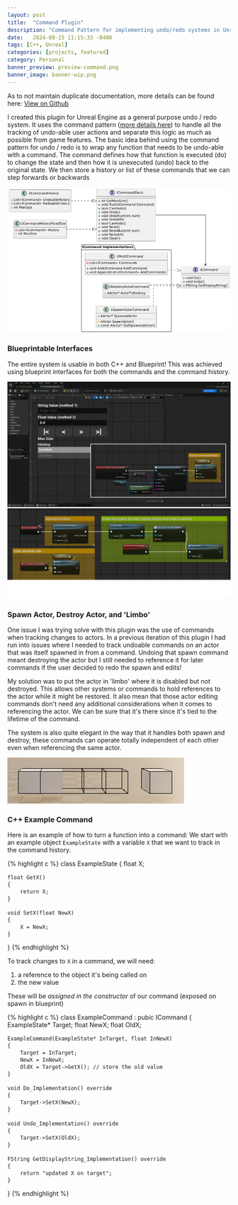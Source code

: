 ```yaml
---
layout: post
title:  "Command Plugin"
description: "Command Pattern for implementing undo/redo systems in Unreal Engine"
date:   2024-09-15 11:15:33 -0400
tags: [C++, Unreal]
categories: [projects, featured]
category: Personal
banner_preview: preview-command.png
banner_image: banner-wip.png
---
```


<!--more-->

As to not maintain duplicate documentation, more details can be found here: 
[View on Github](https://github.com/Dayn9/CommandPlugin)

I created this plugin for Unreal Engine as a general purpose undo / redo system. It uses the command pattern ([more details here](https://refactoring.guru/design-patterns/command)) to handle all the tracking of undo-able user actions and separate this logic as much as possible from game features. The basic idea behind using the command pattern for undo / redo is to wrap any function that needs to be undo-able with a command. The command defines how that function is executed (do) to change the state and then how it is unexecuted (undo) back to the original state. We then store a history or list of these commands that we can step forwards or backwards 

![Class Diagram](https://raw.githubusercontent.com/Dayn9/CommandPlugin/refs/heads/main/Release/ClassDiagram.png)

### Blueprintable Interfaces

The entire system is usable in both C++ and Blueprint! This was achieved using blueprint interfaces for both the commands and the command history.  

![Example usage in Blueprint](https://raw.githubusercontent.com/Dayn9/CommandPlugin/refs/heads/main/Release/Example.png)
![Example usage in Blueprint](https://raw.githubusercontent.com/Dayn9/CommandPlugin/refs/heads/main/Release/Example2.png)

### Spawn Actor, Destroy Actor, and 'Limbo'

One issue I was trying solve with this plugin was the use of commands when tracking changes to actors. In a previous iteration of this plugin I had run into issues where I needed to track undoable commands on an actor that was itself spawned in from a command. Undoing that spawn command meant destroying the actor but I still needed to reference it for later commands if the user decided to redo the spawn and edits! 

My solution was to put the actor in 'limbo' where it is disabled but not destroyed. This allows other systems or commands to hold references to the actor while it might be restored. It also mean that those actor editing commands don't need any additional considerations when it comes to referencing the actor. We can be sure that it's there since it's tied to the lifetime of the command. 

The system is also quite elegant in the way that it handles both spawn and destroy, these commands can operate totally independent of each other even when referencing the same actor. 

![Actors in Limbo](https://raw.githubusercontent.com/Dayn9/CommandPlugin/refs/heads/main/Release/Limbo.png)

### C++ Example Command

Here is an example of how to turn a function into a command:
We start with an example object `ExampleState` with a variable `X` that we want to track in the command history.

{% highlight c %}
class ExampleState
{
	float X;

	float GetX() 
	{ 
		return X; 
	}

	void SetX(float NewX) 
	{ 
		X = NewX; 
	}
}
{% endhighlight %}

To track changes to `X` in a command, we will need:
1. a reference to the object it's being called on
2. the new value 

These will be *assigned in the constructor* of our command (exposed on spawn in blueprint)

{% highlight c %}
class ExampleCommand : pubic ICommand
{
	ExampleState* Target;
	float NewX;
	float OldX;

	ExampleCommand(ExampleState* InTarget, float InNewX)
	{
		Target = InTarget;
		NewX = InNewX;
		OldX = Target->GetX(); // store the old value 
	}

	void Do_Implementation() override
	{
		Target->SetX(NewX);
	}

	void Undo_Implementation() override
	{
		Target->SetX(OldX);
	}

	FString GetDisplayString_Implementation() override
	{
		return "updated X on target";
	} 
}
{% endhighlight %}